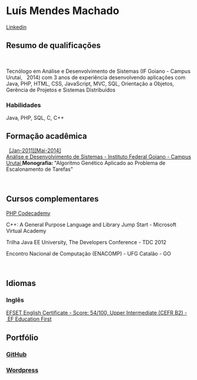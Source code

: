 

<h1>Luís Mendes Machado</h1> <a href='https://www.linkedin.com/in/luismendesmachado1'>Linkedin</a>
 
<h2>Resumo de qualificações</h2> 

<p>Tecnólogo em Análise e Desenvolvimento de Sistemas (IF Goiano - Campus Urutaí,   2014) com 3 anos de experiência desenvolvendo aplicações com Java, PHP, HTML, CSS, JavaScript, MVC, SQL, Orientação a Objetos, Gerência de Projetos e Sistemas Distribuídos</p>

<p><h3>Habilidades</h3> Java, PHP, SQL, C, C++ </p>

<h2>Formação acadêmica</h2> 
<a href="">[Jan-2011][Mai-2014]
<br>Análise e Desenvolvimento de Sistemas - Instituto Federal Goiano - Campus Urutaí
</a>
<b>Monografia: </b> "Algoritmo Genético Aplicado ao Problema de Escalonamento de Tarefas"

 
<h2>Cursos complementares</h2>

<p><a href='https://www.codecademy.com/ajaxMaster31343'>PHP Codecademy</a></p>

<p> C++: A General Purpose Language and Library Jump Start - Microsoft Virtual Academy </p>

<p> Trilha Java EE University, The Developers Conference - TDC 2012 </p>

<p> Encontro Nacional de Computação (ENACOMP) - UFG Catalão - GO </p>
 
<h2> Idiomas </h2>

<p><h3>Inglês</h3></p>
<a href='https://www.efset.org/'>EFSET English Certificate - Score: 54/100, Upper Intermediate (CEFR B2) - EF Education First</a>

<h2>Portfólio</h2>

<p> <a href='https://github.com/luismendes070'><h3>GitHub</h3></a> </p>

<p> <a href='https://luismendesmachadoblog.wordpress.com/'><h3>Wordpress</h3> </a> </p>









